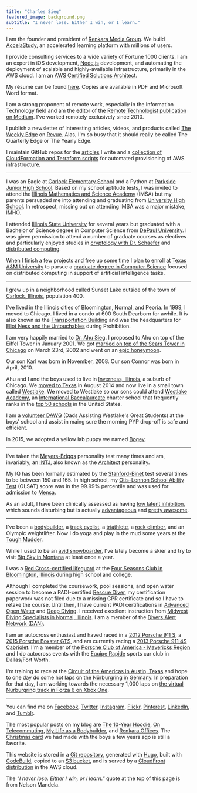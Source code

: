 ```yaml
---
title: "Charles Sieg"
featured_image: background.png
subtitle: "I never lose. Either I win, or I learn."
---
```


I am the founder and president of [Renkara Media Group](https://www.renkara.com). We build [AccelaStudy](https://www.accelastudy.com), an accelerated learning platform with millions of users.

I provide consulting services to a wide variety of Fortune 1000 clients. I am an expert in iOS development, [Node.js](https://nodejs.org/en/) development, and automating the deployment of scalable and highly-available infrastructure, primarily in the AWS cloud. I am an [AWS Certified Solutions Architect](https://aws.amazon.com/certification/certified-solutions-architect-associate/).

My résumé can be found [here](/resume). Copies are available in PDF and Microsoft Word format.

I am a strong proponent of remote work, especially in the Information Technology field and am the editor of the [Remote Technologist publication on Medium](https://medium.com/remote-technologist). I've worked remotely exclusively since 2010.

I publish a newsletter of interesting articles, videos, and products called [The Weekly Edge](https://www.weeklyedge.com) on [Revue](https://www.getrevue.co). Alas, I'm so busy that it should really be called The Quarterly Edge or The Yearly Edge.

I maintain GitHub repos for the [articles](https://github.com/CharlesSieg/articles) I write and a [collection of CloudFormation and Terraform scripts](https://github.com/CharlesSieg/aws-scripts) for automated provisioning of AWS infrastructure.

---

I was an Eagle at [Carlock Elementary School](https://www.unit5.org/carlock) and a Python at [Parkside Junior High School](https://www.unit5.org/pjhs). Based on my school aptitude tests, I was invited to attend the [Illinois Mathematics and Science Academy](https://www.imsa.edu) (IMSA) but my parents persuaded me into attending and graduating from [University High School](https://www.uhigh.ilstu.edu). In retrospect, missing out on attending IMSA was a major mistake, IMHO.

I attended [Illinois State University](https://illinoisstate.edu) for several years but graduated with a Bachelor of Science degree in Computer Science from [DePaul University](https://www.depaul.edu). I was given permission to attend a number of graduate courses as electives and particularly enjoyed studies in [cryptology with Dr. Schaefer](https://www.cdm.depaul.edu/academics/pages/classinfo.aspx?Term=20162&ClassNbr=22966&fid=299338) and [distributed computing](https://www.cdm.depaul.edu/academics/pages/courseinfo.aspx?CrseId=006406).

When I finish a few projects and free up some time I plan to enroll at [Texas A&M University](https://www.tamu.edu) to pursue a [graduate degree in Computer Science](https://engineering.tamu.edu/cse/academics/degrees/cs/mcs) focused on distributed computing in support of artificial intelligence tasks.

---

I grew up in a neighborhood called Sunset Lake outside of the town of [Carlock, Illinois](https://en.wikipedia.org/wiki/Carlock,_Illinois), population 400.

I've lived in the Illinois cities of Bloomington, Normal, and Peoria. In 1999, I moved to Chicago. I lived in a condo at 600 South Dearborn for awhile. It is also known as the [Transportation Building](https://www.transportationbuilding.org/) and was the headquarters for [Eliot Ness and the Untouchables](https://en.wikipedia.org/wiki/Eliot_Ness) during Prohibition.

I am very happily married to [Dr. Ahu Sieg](https://www.ahusieg.com). I proposed to Ahu on top of the Eiffel Tower in January 2001. We got [married on top of the Sears Tower in Chicago](https://www.flickr.com/photos/forkbender/sets/592400) on March 23rd, 2002 and went on an [epic honeymoon](https://www.flickr.com/photos/forkbender/collections/72157600249752594/).

Our son Karl was born in November, 2008. Our son Connor was born in April, 2010.

Ahu and I and the boys used to live in [Inverness, Illinois](https://www.flickr.com/photos/forkbender/collections/72157600043304959/), a suburb of Chicago. We [moved to Texas](/blog/life-in-dallas-so-far) in August 2014 and now live in a small town called [Westlake](https://www.westlake-tx.org). We moved to Westlake so our sons could attend [Westlake Academy](https://www.westlakeacademy.org), an [International Baccalaureate](https://www.ibo.org/) charter school that frequently ranks in the [top 50 schools](https://www.usnews.com/education/best-high-schools/texas/districts/westlake-academy-charter-school/westlake-academy-18505) in the United States.

I am a [volunteer DAWG](https://wa-hoc.org/volunteer/) (Dads Assisting Westlake's Great Students) at the boys' school and assist in maing sure the morning PYP drop-off is safe and efficient.

In 2015, we adopted a yellow lab puppy we named [Bogey](https://www.instagram.com/p/BtHp3CZh5ny/?utm_source=ig_web_copy_link).

---

I've taken the [Meyers-Briggs](https://en.wikipedia.org/wiki/Myers–Briggs_Type_Indicator) personality test many times and am, invariably, an [INTJ](https://en.wikipedia.org/wiki/INTJ), also known as the [Architect](https://www.16personalities.com/intj-personality) personality.

My IQ has been formally estimated by the [Stanford-Binet](https://en.wikipedia.org/wiki/Stanford–Binet_Intelligence_Scales) test several times to be between 150 and 165. In high school, my [Otis–Lennon School Ability Test](https://en.wikipedia.org/wiki/Otis–Lennon_School_Ability_Test) (OLSAT) score was in the 99.99% percentile and was used for admission to [Mensa](https://www.mensa.org).

As an adult, I have been clinically assessed as having [low latent inhibition](https://en.wikipedia.org/wiki/Latent_inhibition#Low_latent_inhibition), which sounds disturbing but is actually [advantageous](https://web.archive.org/web/20071129121745/http://www.nidsci.org/pdf/carson-peterson-higgins.pdf) and [pretty awesome](https://www.youtube.com/watch?v=Qz9T1X29640).

---

I've been a [bodybuilder](/blog/my-life-as-a-bodybuilder), a [track cyclist](https://flic.kr/s/2UTe), a [triathlete](https://flic.kr/s/aHsm4vbQSM), a [rock climber](https://flic.kr/s/aHskxuRrm1), and an Olympic weightlifter. Now I do yoga and play in the mud some years at the [Tough Mudder](/blog/tough-mudder-chicago-2015-obstacles-to-expect).

While I used to be an [avid snowboarder](https://www.flickr.com/photos/forkbender/247672935/in/album-72157594291351436/), I've lately become a skier and try to visit [Big Sky in Montana](/articles/big-sky) at least once a year.

I was a [Red Cross-certified lifeguard](https://www.redcross.org/take-a-class/lifeguarding) at the [Four Seasons Club in Bloomington, Illinois](https://www.4seasons-club.com) during high school and college.

Although I completed the coursework, pool sessions, and open water session to become a PADI-certified [Rescue Diver](https://www.padi.com/padi-courses/rescue-diver-course), my certification paperwork was not filed due to a missing CPR certificate and so I have to retake the course. Until then, I have current PADI certifications in [Advanced Open Water](https://www.padi.com/padi-courses/advanced-open-water-diver-course) and [Deep Diving](https://www.padi.com/padi-courses/deep-diver). I received excellent instruction from [Midwest Diving Specialists in Normal, Illinois](https://www.midwest-diving.com). I am a member of the [Divers Alert Network (DAN)](https://www.diversalertnetwork.org).

I am an autocross enthusiast and haved raced in a [2012 Porsche 911 S](https://flic.kr/p/2fBdhZJ), a [2015 Porsche Boxster GTS](https://flic.kr/p/255ijkB), and am currently racing a [2013 Porsche 911 4S Cabriolet](https://flic.kr/p/RVpyTg). I'm a member of the [Porsche Club of America - Mavericks Region](https://mav.pca.org) and I do autocross events with the [Equipe Rapide](https://www.autocross.com) sports car club in Dallas/Fort Worth.

I'm training to race at the [Circuit of the Americas in Austin, Texas](https://www.circuitoftheamericas.com) and hope to one day do some hot laps on the [Nürburgring in Germany](https://www.nuerburgring.de/en/home.html). In preparation for that day, I am working towards the necessary 1,000 laps on [the virtual Nürburgring track in Forza 6 on Xbox One](https://forzamotorsport.net/en-us/games/fm6/tracks/nurburgring).

---

You can find me on [Facebook](https://www.facebook.com/charles.sieg), [Twitter](https://www.twitter.com/charlessieg), [Instagram](https://www.instagram.com/charlessieg), [Flickr](https://www.flickr.com/photos/forkbender/), [Pinterest](https://www.pinterest.com/charlessieg/), [LinkedIn](https://www.linkedin.com/in/charlessieg), and [Tumblr](https://charlessieg.tumblr.com).

The most popular posts on my blog are [The 10-Year Hoodie](/blog/the-10-year-hoodie), [On Telecommuting](/blog/on-telecommuting), [My Life as a Bodybuilder](/blog/my-life-as-a-bodybuilder), and [Renkara Offices](/blog/renkara-offices). The [Christmas card](https://charlessieg.tumblr.com/image/105611200415) we had made with the boys a few years ago is still a favorite.

This website is stored in a [Git repository](https://git-scm.com), generated with [Hugo](https://gohugo.io), built with [CodeBuild](https://aws.amazon.com/codebuild/), copied to an [S3 bucket](https://aws.amazon.com/s3/), and is served by a [CloudFront distribution](https://aws.amazon.com/cloudfront/) in the AWS cloud.

The *"I never lose. Either I win, or I learn."* quote at the top of this page is from Nelson Mandela.

